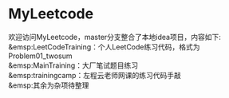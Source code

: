 # MyLeetcode
欢迎访问MyLeetcode，master分支整合了本地idea项目，内容如下:  
&emsp:LeetCodeTraining：个人LeetCode练习代码，格式为Problem01_twosum  
&emsp:MainTraining：大厂笔试题目练习  
&emsp:trainingcamp：左程云老师网课的练习代码手敲  
&emsp:其余为杂项待整理  
